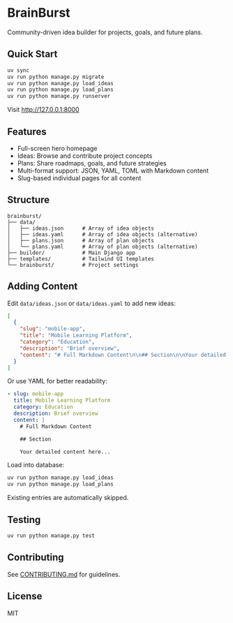 # BrainBurst

Community-driven idea builder for projects, goals, and future plans.

## Quick Start

```bash
uv sync
uv run python manage.py migrate
uv run python manage.py load_ideas
uv run python manage.py load_plans
uv run python manage.py runserver
```

Visit http://127.0.0.1:8000

## Features

- Full-screen hero homepage
- Ideas: Browse and contribute project concepts
- Plans: Share roadmaps, goals, and future strategies
- Multi-format support: JSON, YAML, TOML with Markdown content
- Slug-based individual pages for all content

## Structure

```
brainburst/
├── data/
│   ├── ideas.json      # Array of idea objects
│   ├── ideas.yaml      # Array of idea objects (alternative)
│   ├── plans.json      # Array of plan objects
│   └── plans.yaml      # Array of plan objects (alternative)
├── builder/            # Main Django app
├── templates/          # Tailwind UI templates
└── brainburst/         # Project settings
```

## Adding Content

Edit `data/ideas.json` or `data/ideas.yaml` to add new ideas:

```json
[
  {
    "slug": "mobile-app",
    "title": "Mobile Learning Platform",
    "category": "Education",
    "description": "Brief overview",
    "content": "# Full Markdown Content\n\n## Section\n\nYour detailed content here..."
  }
]
```

Or use YAML for better readability:

```yaml
- slug: mobile-app
  title: Mobile Learning Platform
  category: Education
  description: Brief overview
  content: |
    # Full Markdown Content

    ## Section

    Your detailed content here...
```

Load into database:

```bash
uv run python manage.py load_ideas
uv run python manage.py load_plans
```

Existing entries are automatically skipped.

## Testing

```bash
uv run python manage.py test
```

## Contributing

See [CONTRIBUTING.md](CONTRIBUTING.md) for guidelines.

## License

MIT
